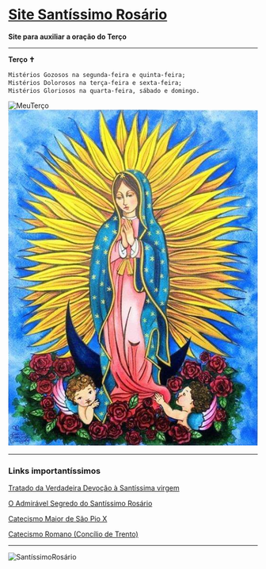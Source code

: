 # [Site Santíssimo Rosário](https://cipitelliarthur.github.io/Site-Santissimo-Rosario/)

**Site para auxiliar a oração do Terço**

---

**Terço ✝️**

```
Mistérios Gozosos na segunda-feira e quinta-feira;
Mistérios Dolorosos na terça-feira e sexta-feira;
Mistérios Gloriosos na quarta-feira, sábado e domingo.
```

![MeuTerço](/imagens/MeuTerço.jpg)
![NossaSenhora](/imagens/NossaSenhora.jpg)

---

### Links importantíssimos 

[Tratado da Verdadeira Devoção à Santíssima virgem](https://www.amazon.com.br/Tratado-verdadeira-devo%C3%A7%C3%A3o-Sant%C3%ADssima-Virgem/dp/8532657117/ref=mp_s_a_1_1?dchild=1&keywords=tratado+da+verdadeira+devo%C3%A7%C3%A3o+%C3%A0+sant%C3%ADssima+virgem+maria&qid=1619318519&sprefix=tratad&sr=8-1)

[O Admirável Segredo do Santíssimo Rosário](https://www.amazon.com.br/admir%C3%A1vel-segredo-Sant%C3%ADssimo-Ros%C3%A1rio-converter/dp/8532658563/ref=mp_s_a_1_1?dchild=1&keywords=o+admiravel+segredo+do+santissimo+rosario&qid=1619318256&sprefix=o+admi&sr=8-1)

[Catecismo Maior de São Pio X](https://www.amazon.com.br/Catecismo-Maior-S%C3%A3o-Pio-X/dp/8585432217/ref=sr_1_2?__mk_pt_BR=%C3%85M%C3%85%C5%BD%C3%95%C3%91&dchild=1&keywords=Catecismo&qid=1617545909&sr=8-2)

[Catecismo Romano (Concílio de Trento)](https://www.amazon.com.br/Catecismo-Romano-Conc%C3%ADlio-Trento/dp/8564734133/ref=pd_bxgy_img_2/132-5714217-3659024?_encoding=UTF8&pd_rd_i=8564734133&pd_rd_r=0caa27c1-8707-4523-b54e-10fd82573814&pd_rd_w=Ap5XU&pd_rd_wg=Bxvgj&pf_rd_p=400138fd-99e3-44de-aed2-5a7aff7ca010&pf_rd_r=YGC16Y7FSVR34HT9Z9VX&psc=1&refRID=YGC16Y7FSVR34HT9Z9VX)

---

![SantíssimoRosário](https://www.igrejacatolica.org/imagens/2014/06/rosario.jpg)
